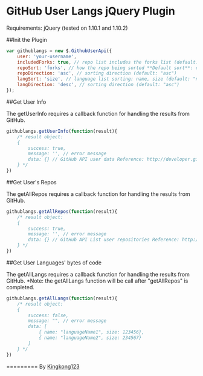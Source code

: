 GitHub User Langs jQuery Plugin
=========

Requirements: jQuery (tested on 1.10.1 and 1.10.2)

##Init the Plugin
```javascript
var githublangs = new $.GithubUserApi({
    user: 'your-username',
    includedForks: true, // repo list includes the forks list (default: true)
    repoSort: 'forks', // how the repo being sorted **Default sort**: created, updated, pushed, full_name. **Custom Sort**: forks, watchers, open_issues, size (default: "full_name")
    repoDirection: 'asc', // sorting direction (default: "asc")
    langSort: 'size', // language list sorting: name, size (default: "name")
    langDirection: 'desc', // sorting direction (default: "asc")
});
```
##Get User Info

The getUserInfo requires a callback function for handling the results from GitHub.
```javascript
githublangs.getUserInfo(function(result){
	/* result object:
	{
		success: true,
		message: '', // error message
		data: {} // GitHub API user data Reference: http://developer.github.com/v3/users/
	} */
})
```

##Get User's Repos

The getAllRepos requires a callback function for handling the results from GitHub.
```javascript
githublangs.getAllRepos(function(result){
	/* result object:
	{
		success: true,
		message: '', // error message
		data: {} // GitHub API List user repositories Reference: http://developer.github.com/v3/repos/
	} */
})
```

##Get User Languages' bytes of code

The getAllLangs requires a callback function for handling the results from GitHub.
*Note: the getAllLangs function will be call after "getAllRepos" is completed.
```javascript
githublangs.getAllLangs(function(result){
	/* result object:
	{
		success: false,
		message: "", // error message
		data: [
			{ name: "languageName1", size: 123456},
			{ name: "languageName2", size: 234567}
		]
	} */
})
```

=========
By [Kingkong123](http://kingkong123.github.io/)
